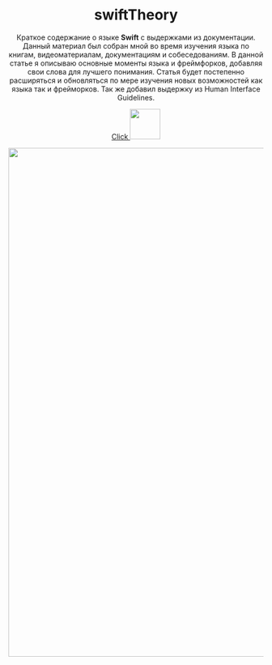 <div align="center">
  
<h1>swiftTheory</h1>
  
Краткое содержание о языке <b>Swift</b> с выдержками из документации. Данный материал был собран мной во время изучения языка по книгам, видеоматериалам, документациям и собеседованиям. В данной статье я описываю основные моменты языка и фреймфорков, добавляя свои слова для лучшего понимания. Статья будет постепенно расширяться и обновляться по мере изучения новых возможностей как языка так и фрейморков. Так же добавил выдержку из Human Interface Guidelines.

[Click <img src="https://github.com/SP-XD/SP-XD/blob/main/images/hyperkitty.gif?raw=true" width="60" />](./Swift.md)

<img src="https://cdna.artstation.com/p/assets/images/images/060/460/880/original/pixel-jeff-chill-mario-2023-2.gif?1678633376" width="1005"/>
  
</div>
